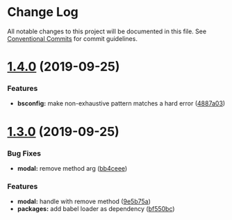 # Change Log

All notable changes to this project will be documented in this file.
See [Conventional Commits](https://conventionalcommits.org) for commit guidelines.

# [1.4.0](https://github.com/Astrocoders/astro-design/compare/@astrocoders/design@1.3.0...@astrocoders/design@1.4.0) (2019-09-25)


### Features

* **bsconfig:** make non-exhaustive pattern matches a hard error ([4887a03](https://github.com/Astrocoders/astro-design/commit/4887a03))





# [1.3.0](https://github.com/Astrocoders/astro-design/compare/@astrocoders/design@1.2.1...@astrocoders/design@1.3.0) (2019-09-25)


### Bug Fixes

* **modal:** remove method arg ([bb4ceee](https://github.com/Astrocoders/astro-design/commit/bb4ceee))


### Features

* **modal:** handle with remove method ([9e5b75a](https://github.com/Astrocoders/astro-design/commit/9e5b75a))
* **packages:** add babel loader as dependency ([bf550bc](https://github.com/Astrocoders/astro-design/commit/bf550bc))
